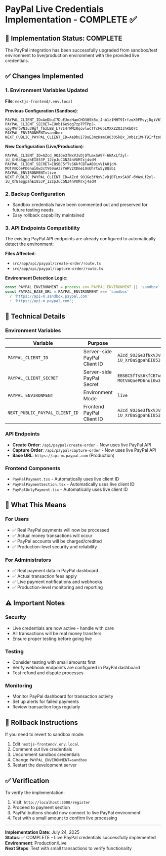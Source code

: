 # PayPal Live Credentials Implementation - COMPLETE ✅

## 🎉 Implementation Status: COMPLETE

The PayPal integration has been successfully upgraded from sandbox/test environment to live/production environment with the provided live credentials.

## ✅ Changes Implemented

### 1. **Environment Variables Updated**
**File**: `nextjs-frontend/.env.local`

**Previous Configuration (Sandbox)**:
```env
PAYPAL_CLIENT_ID=AeDbuI7DuEJmzHamCHO30SkBx_Jnb1z1MHT9IrfzoX0FMsyjDgiV6lNFfgmbBkkIZhNlq9hYXtY5L5VY
PAYPAL_CLIENT_SECRET=EOnbI6e9qg7zpTPTPpJ-upyMVnbVNIu39gf_f6zLBB_L77I4rWMz0qovlwcTTcF6pLMXXZZQIJhKbO7C
PAYPAL_ENVIRONMENT=sandbox
NEXT_PUBLIC_PAYPAL_CLIENT_ID=AeDbuI7DuEJmzHamCHO30SkBx_Jnb1z1MHT9IrfzoX0FMsyjDgiV6lNFfgmbBkkIZhNlq9hYXtY5L5VY
```

**New Configuration (Live/Production)**:
```env
PAYPAL_CLIENT_ID=AZcd_9OJGe3fNxVJvDjDTLmxSA9F-6WAxLf2yl-iU_XrBaSgpahEI853P_12zpJuCGNZ4nVUM7xj4sdM
PAYPAL_CLIENT_SECRET=EBSBC5fTsS6kfCBTwAB9ivVIAOjcN-MOtVmQoePD6nui0w3ctV69uAZ7YARV2XDme10sUhrtw5yBQsb1
PAYPAL_ENVIRONMENT=live
NEXT_PUBLIC_PAYPAL_CLIENT_ID=AZcd_9OJGe3fNxVJvDjDTLmxSA9F-6WAxLf2yl-iU_XrBaSgpahEI853P_12zpJuCGNZ4nVUM7xj4sdM
```

### 2. **Backup Configuration**
- Sandbox credentials have been commented out and preserved for future testing needs
- Easy rollback capability maintained

### 3. **API Endpoints Compatibility**
The existing PayPal API endpoints are already configured to automatically detect the environment:

**Files Affected**:
- `src/app/api/paypal/create-order/route.ts`
- `src/app/api/paypal/capture-order/route.ts`

**Environment Detection Logic**:
```typescript
const PAYPAL_ENVIRONMENT = process.env.PAYPAL_ENVIRONMENT || 'sandbox';
const PAYPAL_BASE_URL = PAYPAL_ENVIRONMENT === 'sandbox' 
  ? 'https://api-m.sandbox.paypal.com'
  : 'https://api-m.paypal.com';
```

## 🔧 **Technical Details**

### **Environment Variables**
| Variable | Purpose | Value |
|----------|---------|-------|
| `PAYPAL_CLIENT_ID` | Server-side PayPal Client ID | `AZcd_9OJGe3fNxVJvDjDTLmxSA9F-6WAxLf2yl-iU_XrBaSgpahEI853P_12zpJuCGNZ4nVUM7xj4sdM` |
| `PAYPAL_CLIENT_SECRET` | Server-side PayPal Secret | `EBSBC5fTsS6kfCBTwAB9ivVIAOjcN-MOtVmQoePD6nui0w3ctV69uAZ7YARV2XDme10sUhrtw5yBQsb1` |
| `PAYPAL_ENVIRONMENT` | Environment Mode | `live` |
| `NEXT_PUBLIC_PAYPAL_CLIENT_ID` | Frontend PayPal Client ID | `AZcd_9OJGe3fNxVJvDjDTLmxSA9F-6WAxLf2yl-iU_XrBaSgpahEI853P_12zpJuCGNZ4nVUM7xj4sdM` |

### **API Endpoints**
- **Create Order**: `/api/paypal/create-order` - Now uses live PayPal API
- **Capture Order**: `/api/paypal/capture-order` - Now uses live PayPal API
- **Base URL**: `https://api-m.paypal.com` (Production)

### **Frontend Components**
- `PayPalPayment.tsx` - Automatically uses live client ID
- `PayPalPaymentSection.tsx` - Automatically uses live client ID
- `PayPalOnlyPayment.tsx` - Automatically uses live client ID

## 🚀 **What This Means**

### **For Users**
- ✅ Real PayPal payments will now be processed
- ✅ Actual money transactions will occur
- ✅ PayPal accounts will be charged/credited
- ✅ Production-level security and reliability

### **For Administrators**
- ✅ Real payment data in PayPal dashboard
- ✅ Actual transaction fees apply
- ✅ Live payment notifications and webhooks
- ✅ Production-level monitoring and reporting

## ⚠️ **Important Notes**

### **Security**
- Live credentials are now active - handle with care
- All transactions will be real money transfers
- Ensure proper testing before going live

### **Testing**
- Consider testing with small amounts first
- Verify webhook endpoints are configured in PayPal dashboard
- Test refund and dispute processes

### **Monitoring**
- Monitor PayPal dashboard for transaction activity
- Set up alerts for failed payments
- Review transaction logs regularly

## 🔄 **Rollback Instructions**

If you need to revert to sandbox mode:

1. Edit `nextjs-frontend/.env.local`
2. Comment out live credentials
3. Uncomment sandbox credentials
4. Change `PAYPAL_ENVIRONMENT=sandbox`
5. Restart the development server

## ✅ **Verification**

To verify the implementation:
1. Visit: `http://localhost:3000/register`
2. Proceed to payment section
3. PayPal buttons should now connect to live PayPal environment
4. Test with a small amount to confirm live processing

---

**Implementation Date**: July 24, 2025  
**Status**: ✅ COMPLETE - Live PayPal credentials successfully implemented  
**Environment**: Production/Live  
**Next Steps**: Test with small transactions to verify functionality
